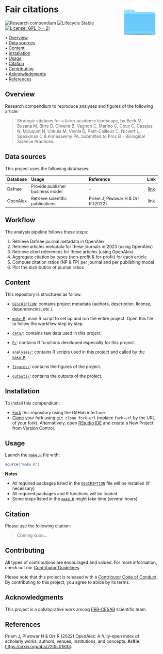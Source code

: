 
<!-- README.md is generated from README.Rmd. Please edit that file -->

# Fair citations <img src="https://raw.githubusercontent.com/FRBCesab/templates/main/logos/compendium-sticker.png" align="right" style="float:right; height:120px;"/>

<!-- badges: start -->

![Research
compendium](https://img.shields.io/static/v1?message=Compendium&logo=r&labelColor=5c5c5c&color=yellowgreen&logoColor=white&label=%20)
![Lifecycle
Stable](https://img.shields.io/badge/Lifecycle-Stable-97ca00)
[![License: GPL (\>=
2)](https://img.shields.io/badge/License-GPL%20%28%3E%3D%202%29-blue.svg)](https://choosealicense.com/licenses/gpl-2.0/)
<!-- badges: end -->

<p align="left">
• <a href="#overview">Overview</a><br> • <a href="#data-sources">Data
sources</a><br> • <a href="#content">Content</a><br> •
<a href="#installation">Installation</a><br> •
<a href="#usage">Usage</a><br> • <a href="#citation">Citation</a><br> •
<a href="#contributing">Contributing</a><br> •
<a href="#acknowledgments">Acknowledgments</a><br> •
<a href="#references">References</a>
</p>

## Overview

Research compendium to reproduce analyses and figures of the following
article:

> Strategic citations for a fairer academic landscape, by Beck M, Busana
> M, Birre D, Oliveira B, Vagnon C, Marino C, Coux C, Casajus N, Mouquet
> N, Unkula M, Veytia D, Petit-Cailleux C, Nicvert L, Speakman C &
> Annasawmy PA. Submitted to Proc B - Biological Science Practices.

## Data sources

This project uses the following databases:

| Database | Usage                            | Reference                         |                   Link                    |
|:---------|:---------------------------------|:----------------------------------|:-----------------------------------------:|
| Dafnee   | Provide publisher business model | \-                                | [link](https://dafnee.isem-evolution.fr/) |
| OpenAlex | Retrieve scientific publications | Priem J, Piwowar H & Orr R (2022) |       [link](https://openalex.org/)       |

## Workflow

The analysis pipeline follows these steps:

1.  Retrieve Dafnee journal metadata in OpenAlex
2.  Retrieve articles metadata for these journals in 2023 (using
    OpenAlex)
3.  Retrieve cited references for these articles (using OpenAlex)
4.  Aggregate citation by types (non-profit & for-profit) for each
    article
5.  Compute citation ratios (NP & FP) per journal and per publishing
    model
6.  Plot the distribution of journal ratios

## Content

This repository is structured as follow:

- [`DESCRIPTION`](https://github.com/frbcesab/ethical-citations/blob/main/DESCRIPTION):
  contains project metadata (authors, description, license,
  dependencies, etc.).

- [`make.R`](https://github.com/frbcesab/ethical-citations/blob/main/make.R):
  main R script to set up and run the entire project. Open this file to
  follow the workflow step by step.

- [`data/`](https://github.com/frbcesab/ethical-citations/blob/main/data):
  contains raw data used in this project.

- [`R/`](https://github.com/frbcesab/ethical-citations/blob/main/R):
  contains R functions developed especially for this project.

- [`analyses/`](https://github.com/frbcesab/ethical-citations/blob/main/analyses):
  contains R scripts used in this project and called by the
  [`make.R`](https://github.com/frbcesab/ethical-citations/blob/main/make.R).

- [`figures/`](https://github.com/frbcesab/ethical-citations/blob/main/figures):
  contains the figures of the project.

- [`outputs/`](https://github.com/frbcesab/ethical-citations/blob/main/outputs):
  contains the outputs of the project.

## Installation

To install this compendium:

- [Fork](https://docs.github.com/en/get-started/quickstart/contributing-to-projects)
  this repository using the GitHub interface.
- [Clone](https://docs.github.com/en/repositories/creating-and-managing-repositories/cloning-a-repository)
  your fork using `git clone fork-url` (replace `fork-url` by the URL of
  your fork). Alternatively, open [RStudio
  IDE](https://posit.co/products/open-source/rstudio/) and create a New
  Project from Version Control.

## Usage

Launch the
[`make.R`](https://github.com/frbcesab/ethical-citations/tree/main/make.R)
file with:

``` r
source("make.R")
```

**Notes**

- All required packages listed in the
  [`DESCRIPTION`](https://github.com/frbcesab/ethical-citations/blob/main/DESCRIPTION)
  file will be installed (if necessary)
- All required packages and R functions will be loaded
- Some steps listed in the
  [`make.R`](https://github.com/frbcesab/ethical-citations/blob/main/make.R)
  might take time (several hours)

## Citation

Please use the following citation:

> Coming soon…

## Contributing

All types of contributions are encouraged and valued. For more
information, check out our [Contributor
Guidelines](https://github.com/frbcesab/ethical-citations/blob/main/CONTRIBUTING.md).

Please note that this project is released with a [Contributor Code of
Conduct](https://contributor-covenant.org/version/2/1/CODE_OF_CONDUCT.html).
By contributing to this project, you agree to abide by its terms.

## Acknowledgments

This project is a collaborative work among
[FRB-CESAB](https://www.fondationbiodiversite.fr/en/about-the-foundation/le-cesab/)
scientific team.

## References

Priem J, Piwowar H & Orr R (2022) OpenAlex: A fully-open index of
scholarly works, authors, venues, institutions, and concepts. **ArXiv**.
<https://arxiv.org/abs/2205.01833>.

